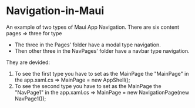 # Navigation-in-Maui
An example of two types of Maui App Navigation. 
There are six content pages => three for type
 - The three in the Pages' folder have a modal type navigation. 
 - Then other three in the NavPages' folder have a navbar type navigation.

They are devided: 
  1) To see the first type you have to set as the MainPage the "MainPage" in the app.xaml.cs => MainPage = new AppShell();
  2) To see the second type you have to set as the MainPage the "NavPage1" in the app.xaml.cs => MainPage = new NavigationPage(new NavPage1());
